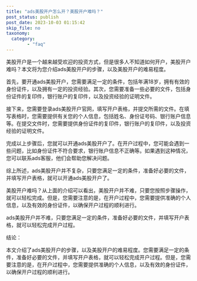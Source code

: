 ```yaml
---
title: "ads美股开户怎么开？美股开户难吗？"
post_status: publish
post_date: 2023-10-03 01:15:42
skip_file: no
taxonomy:
  category:
        - "faq"
---
```


美股开户是一个越来越受欢迎的投资方式，但是很多人不知道如何开户，美股开户难吗？本文将为您介绍ads美股开户的步骤，以及美股开户的难易程度。

首先，要开通ads美股开户，您需要满足一定的条件，包括年满18岁，拥有有效的身份证件，以及拥有一定的投资经验。其次，您需要准备一些必要的文件，包括身份证件的复印件，银行账户的复印件，以及投资经验的证明文件。

接下来，您需要登录ads美股开户官网，填写开户表格，并提交所需的文件。在填写表格时，您需要提供有关您的个人信息，包括姓名、身份证号码、银行账户信息等。在提交文件时，您需要提供身份证件的复印件，银行账户的复印件，以及投资经验的证明文件。

完成以上步骤后，您就可以开通ads美股开户了。在开户过程中，您可能会遇到一些问题，比如身份证件不符合要求，银行账户信息不正确等。如果遇到这种情况，您可以联系ads客服，他们会帮助您解决问题。

综上所述，ads美股开户并不复杂，只要您满足一定的条件，准备好必要的文件，并填写开户表格，就可以开通ads美股开户了。

美股开户难吗？从上面的介绍可以看出，美股开户并不难，只要您按照步骤操作，就可以轻松完成。但是，您需要注意的是，在开户过程中，您需要提供准确的个人信息，以及有效的身份证件，以确保开户过程的顺利进行。

ads美股开户并不难，只要您满足一定的条件，准备好必要的文件，并填写开户表格，就可以轻松完成开户过程。

结论：

本文介绍了ads美股开户的步骤，以及美股开户的难易程度。您需要满足一定的条件，准备好必要的文件，并填写开户表格，就可以轻松完成开户过程。但是，您需要注意的是，在开户过程中，您需要提供准确的个人信息，以及有效的身份证件，以确保开户过程的顺利进行。
